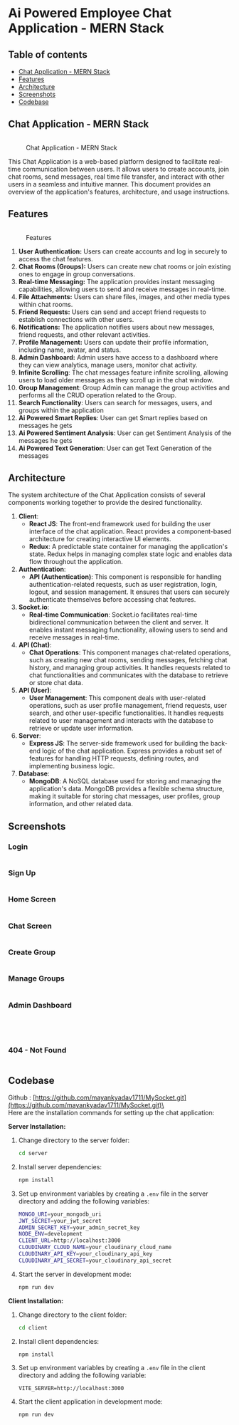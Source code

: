 # Ai Powered Employee Chat Application - MERN Stack

## Table of contents

* [Chat Application - MERN Stack](./)
* [Features](features.md)
* [Architecture](architecture.md)
* [Screenshots](screenshots.md)
* [Codebase](codebase.md)

## Chat Application - MERN Stack

<figure><img src=".gitbook/assets/image.png" alt=""><figcaption><p>Chat Application - MERN Stack</p></figcaption></figure>

This Chat Application is a web-based platform designed to facilitate real-time communication between users. It allows users to create accounts, join chat rooms, send messages, real time file transfer, and interact with other users in a seamless and intuitive manner. This document provides an overview of the application's features, architecture, and usage instructions.



## Features

<figure><img src=".gitbook/assets/image (1).png" alt=""><figcaption><p>Features</p></figcaption></figure>

1. **User Authentication:** Users can create accounts and log in securely to access the chat features.
2. **Chat Rooms (Groups):** Users can create new chat rooms or join existing ones to engage in group conversations.
3. **Real-time Messaging:** The application provides instant messaging capabilities, allowing users to send and receive messages in real-time.
4. **File Attachments:** Users can share files, images, and other media types within chat rooms.
5. **Friend Requests:** Users can send and accept friend requests to establish connections with other users.
6. **Notifications:** The application notifies users about new messages, friend requests, and other relevant activities.
7. **Profile Management:** Users can update their profile information, including name, avatar, and status.
8. **Admin Dashboard:** Admin users have access to a dashboard where they can view analytics, manage users, monitor chat activity.
9. **Infinite Scrolling**: The chat messages feature infinite scrolling, allowing users to load older messages as they scroll up in the chat window.
10. **Group Management**: Group Admin can manage the group activities and performs all the CRUD operation related to the Group.
11. **Search Functionality**: Users can search for messages, users, and groups within the application
12. **Ai Powered Smart Replies**: User can get Smart replies based on messages he gets
13. **Ai Powered Sentiment Analysis**: User can get Sentiment Analysis of the messages he gets
14. **Ai Powered Text Generation**: User can get Text Generation of the messages

## Architecture


The system architecture of the Chat Application consists of several components working together to provide the desired functionality.

1. **Client**:
   * **React JS**: The front-end framework used for building the user interface of the chat application. React provides a component-based architecture for creating interactive UI elements.
   * **Redux**: A predictable state container for managing the application's state. Redux helps in managing complex state logic and enables data flow throughout the application.
2. **Authentication**:
   * **API (Authentication)**: This component is responsible for handling authentication-related requests, such as user registration, login, logout, and session management. It ensures that users can securely authenticate themselves before accessing chat features.
3. **Socket.io**:
   * **Real-time Communication**: Socket.io facilitates real-time bidirectional communication between the client and server. It enables instant messaging functionality, allowing users to send and receive messages in real-time.
4. **API (Chat)**:
   * **Chat Operations**: This component manages chat-related operations, such as creating new chat rooms, sending messages, fetching chat history, and managing group activities. It handles requests related to chat functionalities and communicates with the database to retrieve or store chat data.
5. **API (User)**:
   * **User Management**: This component deals with user-related operations, such as user profile management, friend requests, user search, and other user-specific functionalities. It handles requests related to user management and interacts with the database to retrieve or update user information.
6. **Server**:
   * **Express JS**: The server-side framework used for building the back-end logic of the chat application. Express provides a robust set of features for handling HTTP requests, defining routes, and implementing business logic.
7. **Database**:
   * **MongoDB**: A NoSQL database used for storing and managing the application's data. MongoDB provides a flexible schema structure, making it suitable for storing chat messages, user profiles, group information, and other related data.

## Screenshots

### Login

<figure><img src=".gitbook/assets/Screenshot 2024-05-06 145049.png" alt=""><figcaption></figcaption></figure>

### Sign Up

<figure><img src=".gitbook/assets/Screenshot 2024-05-06 140503.png" alt=""><figcaption></figcaption></figure>

### Home Screen

<figure><img src=".gitbook/assets/image (2).png" alt=""><figcaption></figcaption></figure>

### Chat Screen

<figure><img src=".gitbook/assets/Screenshot 2024-05-06 140549.png" alt=""><figcaption></figcaption></figure>

### Create Group

<figure><img src=".gitbook/assets/Screenshot 2024-05-06 140618.png" alt=""><figcaption></figcaption></figure>

### Manage Groups

<figure><img src=".gitbook/assets/Screenshot 2024-05-06 140717 (1).png" alt=""><figcaption></figcaption></figure>

### Admin Dashboard

<figure><img src=".gitbook/assets/Screenshot 2024-05-06 145139.png" alt=""><figcaption></figcaption></figure>

<figure><img src=".gitbook/assets/Screenshot 2024-05-06 145149.png" alt=""><figcaption></figcaption></figure>

<figure><img src=".gitbook/assets/Screenshot 2024-05-06 145203.png" alt=""><figcaption></figcaption></figure>

<figure><img src=".gitbook/assets/Screenshot 2024-05-06 145215.png" alt=""><figcaption></figcaption></figure>

### 404 - Not Found

<figure><img src=".gitbook/assets/image (3).png" alt=""><figcaption></figcaption></figure>

## Codebase

Github : [https://github.com/mayankyadav1711/MySocket.git](https://github.com/mayankyadav1711/MySocket.git)\
\
Here are the installation commands for setting up the chat application:

**Server Installation:**

1.  Change directory to the server folder:

    ```bash
    cd server
    ```
2.  Install server dependencies:

    ```bash
    npm install
    ```
3.  Set up environment variables by creating a `.env` file in the server directory and adding the following variables:

    ```bash
    MONGO_URI=your_mongodb_uri
    JWT_SECRET=your_jwt_secret
    ADMIN_SECRET_KEY=your_admin_secret_key
    NODE_ENV=development
    CLIENT_URL=http://localhost:3000
    CLOUDINARY_CLOUD_NAME=your_cloudinary_cloud_name
    CLOUDINARY_API_KEY=your_cloudinary_api_key
    CLOUDINARY_API_SECRET=your_cloudinary_api_secret
    ```
4.  Start the server in development mode:

    ```bash
    npm run dev
    ```

**Client Installation:**

1.  Change directory to the client folder:

    ```bash
    cd client
    ```
2.  Install client dependencies:

    ```bash
    npm install
    ```
3.  Set up environment variables by creating a `.env` file in the client directory and adding the following variable:

    ```arduino
    VITE_SERVER=http://localhost:3000
    ```
4.  Start the client application in development mode:

    ```bash
    npm run dev
    ```
